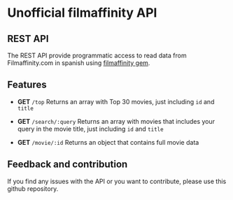 # Unofficial filmaffinity API

## REST API
The REST API provide programmatic access to read data from Filmaffinity.com in spanish using [filmaffinity gem](https://rubygems.org/gems/filmaffinity).

## Features
 - **GET** ```/top```
 Returns an array with Top 30 movies, just including ```id``` and ```title```

 - **GET** ```/search/:query```
 Returns an array with movies that includes your query in the movie title, just including ```id``` and ```title```

 - **GET** ```/movie/:id```
 Returns an object that contains full movie data

## Feedback and contribution
If you find any issues with the API or you want to contribute, please use this github repository.
